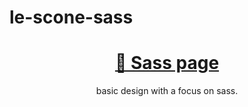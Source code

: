 # le-scone-sass

<h1 align="center">
    <a href="https://le-scone-182.netlify.app/">🔗 Sass page</a>
</h1>

<p align="center">basic design with a focus on sass.</p>
